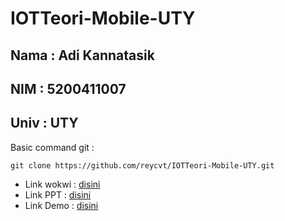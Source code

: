 # IOTTeori-Mobile-UTY
## Nama : Adi Kannatasik
## NIM  : 5200411007
## Univ : UTY
Basic command git :
```
git clone https://github.com/reycvt/IOTTeori-Mobile-UTY.git
```
- Link wokwi    : [disini](https://wokwi.com/projects/353063549599426561)
- Link PPT      : [disini](https://www.canva.com/design/DAFW8t_9sDc/RE6qn1TH96NIfcwa01CGmA/edit?utm_content=DAFW8t_9sDc&utm_campaign=designshare&utm_medium=link2&utm_source=sharebutton)
- Link Demo     : [disini](https://youtu.be/ZyHTvig4UdU)